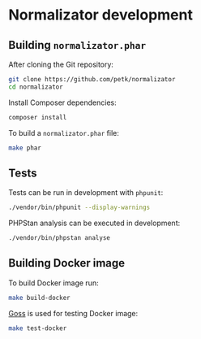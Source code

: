 # Normalizator development

## Building `normalizator.phar`

After cloning the Git repository:

```sh
git clone https://github.com/petk/normalizator
cd normalizator
```

Install Composer dependencies:

```sh
composer install
```

To build a `normalizator.phar` file:

```sh
make phar
```

## Tests

Tests can be run in development with `phpunit`:

```sh
./vendor/bin/phpunit --display-warnings
```

PHPStan analysis can be executed in development:

```sh
./vendor/bin/phpstan analyse
```

## Building Docker image

To build Docker image run:

```sh
make build-docker
```

[Goss](https://github.com/goss-org/goss) is used for testing Docker image:

```sh
make test-docker
```
